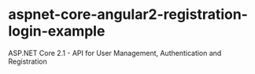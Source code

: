 # aspnet-core-angular2-registration-login-example

ASP.NET Core 2.1 - API for User Management, Authentication and Registration

